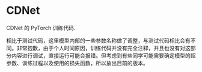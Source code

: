 # CDNet

CDNet 的 PyTorch 训练代码.

相比于测试代码，这里模型内部的一些参数名称做了调整，与测试代码相比会有不同。非常抱歉，由于个人时间原因，训练代码并没有完全注释，并且也没有对这部分内容进行调试，直接运行可能会报错。但考虑到有些同学可能需要确定模型的超参数、训练过程以及使用的损失函数，所以放出目前的版本。